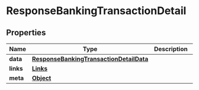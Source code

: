 
# ResponseBankingTransactionDetail

## Properties
Name | Type | Description | Notes
------------ | ------------- | ------------- | -------------
**data** | [**ResponseBankingTransactionDetailData**](ResponseBankingTransactionDetailData.md) |  | 
**links** | [**Links**](Links.md) |  | 
**meta** | [**Object**](.md) |  | 




